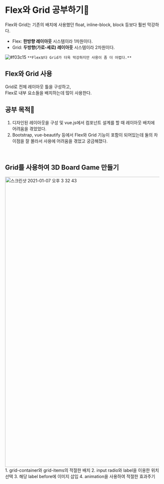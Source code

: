 # Flex와 Grid 공부하기🧸

Flex와 Grid는 기존의 배치에 사용했던 float, inline-block, block 등보다 훨씬 막강하다. <br>
* Flex: **한방향 레이아웃** 시스템이라 1차원이다. <br>
* Grid: **두방향(가로-세로) 레이아웃** 시스템이라 2차원이다. <br>

![#f03c15](https://via.placeholder.com/15/f03c15/000000?text=+) `**Flex보다 Grid가 더욱 막강하지만 사용이 좀 더 어렵다.**`

## Flex와 Grid 사용
Grid로 전체 레이아웃 틀을 구성하고, <br>
Flex로 내부 요소들을 배치하는데 많이 사용한다.

## 공부 목적📖
1. 디자인된 레이아웃을 구성 및 vue.js에서 컴포넌트 설계를 할 때 레이아웃 배치에 어려움을 겪었었다.
2. Bootstrap, vue-beautify 등에서 Flex와 Grid 기능이 포함이 되어있는데 둘의 차이점을 잘 몰라서 사용에 어려움을 겪었고 궁금해졌다.

<br>

## Grid를 사용하여 3D Board Game 만들기
<img width="945" alt="스크린샷 2021-01-07 오후 3 32 43" src="https://user-images.githubusercontent.com/38209966/103859687-d119a980-50fd-11eb-91d9-afce2c2e0405.png">
<br>
1. grid-container와 grid-items의 적절한 배치
2. input radio와 label을 이용한 위치 선택
3. 해당 label before에 이미지 삽입
4. animation을 사용하여 적절한 효과주기
